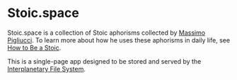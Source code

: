 # Stoic.space

Stoic.space is a collection of Stoic aphorisms collected by [Massimo 
Pigliucci](https://twitter.com/mpigliucci).  To learn more about how he uses 
these aphorisms in daily life, see [How to Be a 
Stoic](http://opinionator.blogs.nytimes.com/2015/02/02/how-to-be-a-stoic/?_r=0#more-155626).

This is a single-page app designed to be stored and served by the 
[Interplanetary File System](https://ipfs.io).
